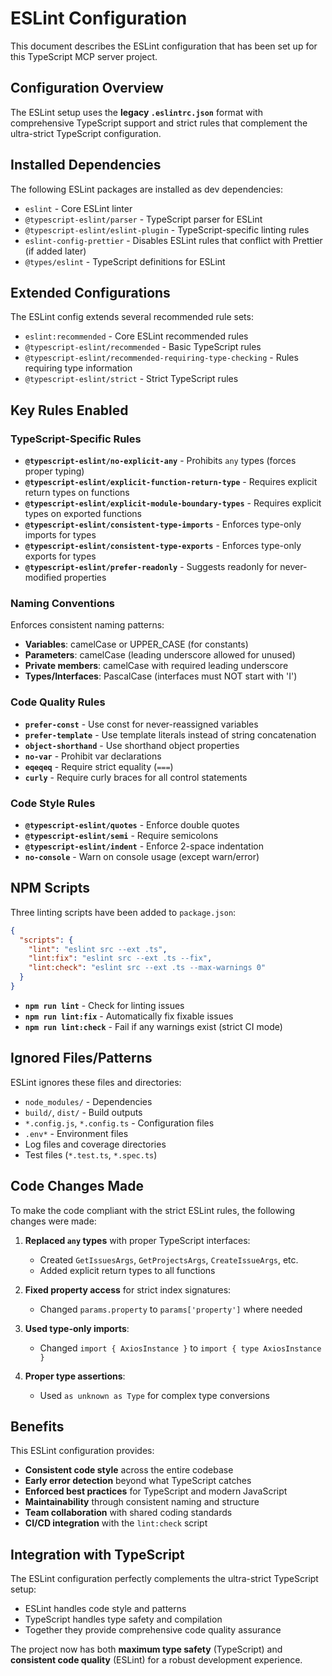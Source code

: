 # ESLint Configuration

This document describes the ESLint configuration that has been set up for this TypeScript MCP server project.

## Configuration Overview

The ESLint setup uses the **legacy `.eslintrc.json`** format with comprehensive TypeScript support and strict rules that complement the ultra-strict TypeScript configuration.

## Installed Dependencies

The following ESLint packages are installed as dev dependencies:
- `eslint` - Core ESLint linter
- `@typescript-eslint/parser` - TypeScript parser for ESLint
- `@typescript-eslint/eslint-plugin` - TypeScript-specific linting rules
- `eslint-config-prettier` - Disables ESLint rules that conflict with Prettier (if added later)
- `@types/eslint` - TypeScript definitions for ESLint

## Extended Configurations

The ESLint config extends several recommended rule sets:
- `eslint:recommended` - Core ESLint recommended rules
- `@typescript-eslint/recommended` - Basic TypeScript rules
- `@typescript-eslint/recommended-requiring-type-checking` - Rules requiring type information
- `@typescript-eslint/strict` - Strict TypeScript rules

## Key Rules Enabled

### TypeScript-Specific Rules
- **`@typescript-eslint/no-explicit-any`** - Prohibits `any` types (forces proper typing)
- **`@typescript-eslint/explicit-function-return-type`** - Requires explicit return types on functions
- **`@typescript-eslint/explicit-module-boundary-types`** - Requires explicit types on exported functions
- **`@typescript-eslint/consistent-type-imports`** - Enforces type-only imports for types
- **`@typescript-eslint/consistent-type-exports`** - Enforces type-only exports for types
- **`@typescript-eslint/prefer-readonly`** - Suggests readonly for never-modified properties

### Naming Conventions
Enforces consistent naming patterns:
- **Variables**: camelCase or UPPER_CASE (for constants)
- **Parameters**: camelCase (leading underscore allowed for unused)
- **Private members**: camelCase with required leading underscore
- **Types/Interfaces**: PascalCase (interfaces must NOT start with 'I')

### Code Quality Rules
- **`prefer-const`** - Use const for never-reassigned variables
- **`prefer-template`** - Use template literals instead of string concatenation
- **`object-shorthand`** - Use shorthand object properties
- **`no-var`** - Prohibit var declarations
- **`eqeqeq`** - Require strict equality (`===`)
- **`curly`** - Require curly braces for all control statements

### Code Style Rules
- **`@typescript-eslint/quotes`** - Enforce double quotes
- **`@typescript-eslint/semi`** - Require semicolons
- **`@typescript-eslint/indent`** - Enforce 2-space indentation
- **`no-console`** - Warn on console usage (except warn/error)

## NPM Scripts

Three linting scripts have been added to `package.json`:

```json
{
  "scripts": {
    "lint": "eslint src --ext .ts",
    "lint:fix": "eslint src --ext .ts --fix", 
    "lint:check": "eslint src --ext .ts --max-warnings 0"
  }
}
```

- **`npm run lint`** - Check for linting issues
- **`npm run lint:fix`** - Automatically fix fixable issues
- **`npm run lint:check`** - Fail if any warnings exist (strict CI mode)

## Ignored Files/Patterns

ESLint ignores these files and directories:
- `node_modules/` - Dependencies
- `build/`, `dist/` - Build outputs
- `*.config.js`, `*.config.ts` - Configuration files
- `.env*` - Environment files
- Log files and coverage directories
- Test files (`*.test.ts`, `*.spec.ts`)

## Code Changes Made

To make the code compliant with the strict ESLint rules, the following changes were made:

1. **Replaced `any` types** with proper TypeScript interfaces:
   - Created `GetIssuesArgs`, `GetProjectsArgs`, `CreateIssueArgs`, etc.
   - Added explicit return types to all functions

2. **Fixed property access** for strict index signatures:
   - Changed `params.property` to `params['property']` where needed

3. **Used type-only imports**:
   - Changed `import { AxiosInstance }` to `import { type AxiosInstance }`

4. **Proper type assertions**:
   - Used `as unknown as Type` for complex type conversions

## Benefits

This ESLint configuration provides:
- **Consistent code style** across the entire codebase
- **Early error detection** beyond what TypeScript catches
- **Enforced best practices** for TypeScript and modern JavaScript
- **Maintainability** through consistent naming and structure
- **Team collaboration** with shared coding standards
- **CI/CD integration** with the `lint:check` script

## Integration with TypeScript

The ESLint configuration perfectly complements the ultra-strict TypeScript setup:
- ESLint handles code style and patterns
- TypeScript handles type safety and compilation
- Together they provide comprehensive code quality assurance

The project now has both **maximum type safety** (TypeScript) and **consistent code quality** (ESLint) for a robust development experience.